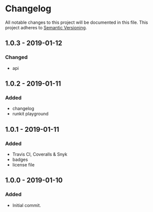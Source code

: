 # Changelog
All notable changes to this project will be documented in this file.
This project adheres to [Semantic Versioning](https://semver.org/spec/v2.0.0.html).

## 1.0.3 - 2019-01-12
### Changed
  - api

## 1.0.2 - 2019-01-11
### Added
  - changelog
  - runkit playground

## 1.0.1 - 2019-01-11
### Added
  - Travis CI, Coveralls & Snyk
  - badges
  - license file

## 1.0.0 - 2019-01-10
### Added
  - Initial commit.